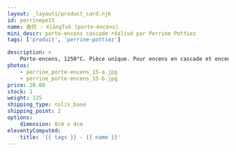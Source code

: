 ```yaml
---
layout: _layouts/product_card.njk
id: perrinepe15
name: 香托 - XiāngTuō (porte-encens)
mini_descr: porte-encens cascade réalisé par Perrine Pottiez
tags: ['produit', 'perrine-pottiez']

description: >
    Porte-encens, 1250°C. Pièce unique. Pour encens en cascade et encens normal
photos:
    - perrine_porte-encens_15-a.jpg
    - perrine_porte-encens_15-b.jpg
price: 20.00
stock: 1
weight: 125
shipping_type: colis_base
shipping_point: 2
options:
    dimension: 8cm x 4cm
eleventyComputed:
    title: '{{ tags }} - {{ name }}'
---
```

